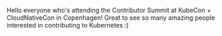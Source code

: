 Hello everyone who's attending the Contributor Summit at KubeCon + CloudNativeCon in Copenhagen!
Great to see so many amazing people interested in contributing to Kubernetes :)
